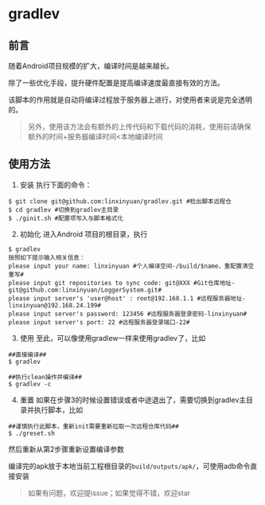 # gradlev

## 前言
随着Android项目规模的扩大，编译时间是越来越长。

除了一些优化手段，提升硬件配置是提高编译速度最直接有效的方法。

该脚本的作用就是自动将编译过程放于服务器上进行，对使用者来说是完全透明的。

>另外，使用该方法会有额外的上传代码和下载代码的消耗，使用前请确保 额外的时间+服务器编译时间<本地编译时间

## 使用方法

1. 安装
执行下面的命令：
```
$ git clone git@github.com:linxinyuan/gradlev.git #检出脚本远程仓
$ cd gradlev #切换到gradlev主目录
$ ./ginit.sh #配置项写入与脚本格式化
```
2.  初始化
进入Android 项目的根目录，执行
```
$ gradlev
按照如下提示输入相关信息：
please input your name: linxinyuan #个人编译空间-/build/$name，重配置清空重写#
please input git repositories to sync code: git@XXX #Git仓库地址-git@github.com:linxinyuan/LoggerSystem.git#
please input server's 'user@host' : root@192.168.1.1 #远程服务器地址-linxinyuan@192.168.24.199#
please input server's password: 123456 #远程服务器登录密码-linxinyuan#
please input server's port: 22 #远程服务器登录端口-22#
```
3.  使用
至此，可以像使用gradlew一样来使用gradlev了，比如
```
##直接编译##
$ gradlev

##执行clean操作并编译##
$ gradlev -c 

```
4.  重置
如果在步骤3的时候设置错误或者中途退出了，需要切换到gradlev主目录并执行脚本，比如
```
##谨慎执行此脚本，重新init需要重新拉取一次远程仓库代码##
$ ./greset.sh 

```
然后重新从第2步骤重新设置编译参数

编译完的apk放于本地当前工程根目录的```build/outputs/apk/```，可使用adb命令直接安装

>如果有问题，欢迎提issue；如果觉得不错，欢迎star
